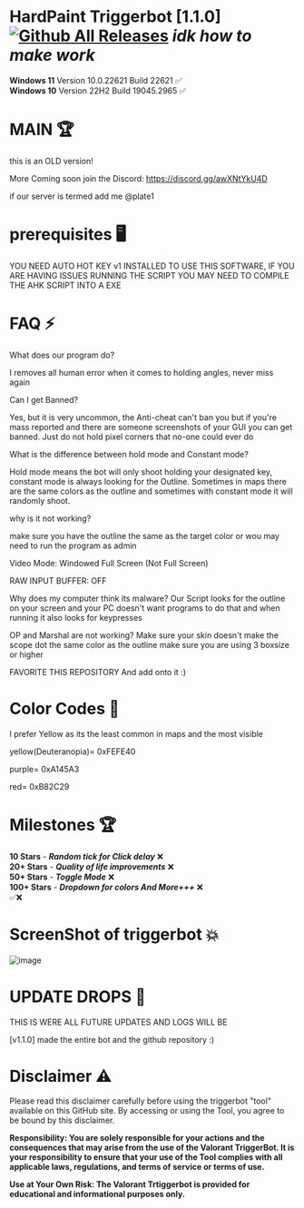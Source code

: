 # HardPaint Triggerbot [1.1.0] [![Github All Releases](https://img.shields.io/github/downloads/NotCoolHck/Hardpaints-Valorant-Triggerbot/total)]() _idk how to make work_

**Windows 11** Version 10.0.22621 Build 22621 ✅                                      
**Windows 10** Version 22H2 Build 19045.2965 ✅

# MAIN 🏆
this is an OLD version!

More Coming soon join the Discord: https://discord.gg/awXNtYkU4D

if our server is termed add me @plate1

# prerequisites 🖥️

YOU NEED AUTO HOT KEY v1 INSTALLED TO USE THIS SOFTWARE, IF YOU ARE HAVING ISSUES RUNNING THE SCRIPT YOU MAY NEED TO COMPILE THE AHK SCRIPT INTO A EXE

# FAQ ⚡

What does our program do?

I removes all human error when it comes to holding angles, never miss again

Can I get Banned?

Yes, but it is very uncommon, the Anti-cheat can't ban you but if you're mass reported and there are someone screenshots of your GUI you can get banned. Just do not hold pixel corners that no-one could ever do

What is the difference between hold mode and Constant mode?

Hold mode means the bot will only shoot holding your designated key, constant mode is
 always looking for the Outline. Sometimes in maps there are the same colors as the 
 outline and sometimes with constant mode it will randomly shoot.
 
why is it not working?

make sure you have the outline the same as the target color or wou may need to run the program as admin

Video Mode: Windowed Full Screen (Not Full Screen)

RAW INPUT BUFFER: OFF

Why does my computer think its malware?
Our Script looks for the outline on your screen and your PC doesn't want programs to do 
that and when running it also looks for keypresses

OP and Marshal are not working?
Make sure your skin doesn't make the scope dot the same color as the outline
make sure you are using 3 boxsize or higher


FAVORITE THIS REPOSITORY
And add onto it :)

# Color Codes 🌈

I prefer Yellow as its the least common in maps and the most visible

yellow(Deuteranopia)= 0xFEFE40

purple= 0xA145A3

red= 0xB82C29


# Milestones 🏆
**10 Stars** - ***Random tick for Click delay*** ❌                             
**20+ Stars** - ***Quality of life improvements***  ❌                                                                 
**50+ Stars** - ***Toggle Mode*** ❌       
**100+ Stars** - ***Dropdown for colors And More+++*** ❌       
✅❌
# ScreenShot of triggerbot 💥

![image](https://github.com/NotCoolHck/Hardpaints-Valorant-Triggerbot/assets/152458055/b25ba1ac-3a83-49e9-9d6a-2efc47f240df)


# UPDATE DROPS 🎉

THIS IS WERE ALL FUTURE UPDATES AND LOGS WILL BE

[v1.1.0] made the entire bot and the github repository :)

# Disclaimer ⚠️

Please read this disclaimer carefully before using the triggerbot "tool" available on this GitHub site. By accessing or using the Tool, you agree to be bound by this disclaimer.

**Responsibility: You are solely responsible for your actions and the consequences that may arise from the use of the Valorant TriggerBot. It is your responsibility to ensure that your use of the Tool complies with all applicable laws, regulations, and terms of service or terms of use.**

**Use at Your Own Risk: The Valorant Trtiggerbot is provided for educational and informational purposes only.**
